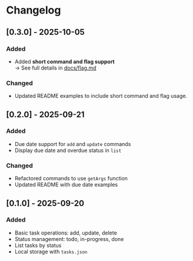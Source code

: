 # Changelog

## [0.3.0] - 2025-10-05
### Added
- Added **short command and flag support**  
  -> See full details in [docs/flag.md](./docs/flag.md)

### Changed
- Updated README examples to include short command and flag usage.

## [0.2.0] - 2025-09-21
### Added
- Due date support for `add` and `update` commands
- Display due date and overdue status in `list`

### Changed
- Refactored commands to use `getArgs` function
- Updated README with due date examples

## [0.1.0] - 2025-09-20
### Added
- Basic task operations: add, update, delete
- Status management: todo, in-progress, done
- List tasks by status
- Local storage with `tasks.json`